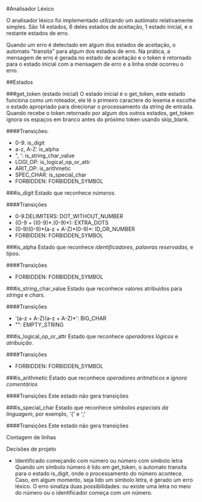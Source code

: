 #Analisador Léxico

O analisador léxico foi implementado utilizando um autômato relativamente simples.
São 14 estados, 6 deles estados de aceitação, 1 estado inicial, e o restante estados
de erro.

Quando um erro é detectado em algum dos estados de aceitação, o automato "transita"
para algum dos estados de erro. Na prática, a mensagem de erro é gerada no estado
de aceitação e o token é retornado para o estado inicial com a mensagem de erro e
a linha onde ocorreu o erro.


##Estados

###get_token (estado inicial)
O estado inicial é o get_token, este estado funciona como um roteador, ele lê o
primeiro caractere do lexema e escolhe o estado apropriado para direcionar o
processamento da string de entrada.
Quando recebe o token retornado por algum dos outros estados, get_token ignora
os espaços em branco antes do próximo token usando skip_blank.

####Transições:
   * 0-9:       is_digit
   * a-z, A-Z:  is_alpha
   * ", ':      is_string_char_value
   * LOGI_OP:   is_logical_op_or_attr
   * ARIT_OP:   is_arithmetic
   * SPEC_CHAR: is_special_char
   * FORBIDDEN: FORBIDDEN_SYMBOL


###is_digit
Estado que reconhece *números*. 

####Transições
   * 0-9\.DELIMITERS:                  DOT_WITHOUT_NUMBER
   * (O-9 + ((0-9)\*\.(0-9)\*):        EXTRA_DOTS
   * (0-9)(0-9)\*(a-z + A-Z)\*(0-9)\*: ID_OR_NUMBER
   * FORBIDDEN:                        FORBIDDEN_SYMBOL


###is_alpha
Estado que reconhece *identificadores*, *palavras reservadas*, e *tipos*.

####Transições
   * FORBIDDEN:                        FORBIDDEN_SYMBOL


###is_string_char_value
Estado que reconhece valores atribuídos para *strings* e *chars*.

####Transições
   * '(a-z + A-Z)(a-z + A-Z)\*': BIG_CHAR
   * "":                         EMPTY_STRING


###is_logical_op_or_attr
Estado que reconhece *operadores lógicos* e *atribuição*.

####Transições
   * FORBIDDEN:                        FORBIDDEN_SYMBOL


###is_arithmetic
Estado que reconhece *operadores aritméticos* e *ignora comentários*

####Transições
Este estado não gera transições


###is_special_char
Estado que reconhece *símbolos especiais da linguagem*, por exemplo, '{' e ';'

####Transições
Este estado não gera transições




Contagem de linhas

Decisões de projeto

- Identificado começando com número ou número com símbolo letra
Quando um símbolo número é lido em get_token, o automato transita para o estado
is_digit, onde o processamento do número acontece. Caso, em algum momento, seja
lido um símbolo letra, é gerado um erro léxico. O erro sinaliza duas
possibilidades: ou existe uma letra no meio do número ou o identificador começa
com um número.


